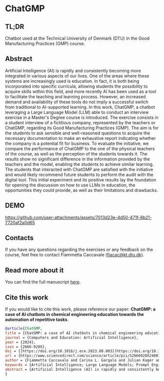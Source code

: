 # ChatGMP

## TL;DR
Chatbot used at the Technical University of Denmark (DTU) in the Good Manufacturing Practices (GMP) course.

## Abstract
Artificial Intelligence (AI) is rapidly and consistently becoming more integrated in various aspects of our lives. One of the areas where these systems are increasingly used is education. In fact, it is both being incorporated into specific curricula, allowing students the possibility to acquire skills within this field, and more recently AI has been used as a tool to facilitate the teaching and learning process. However, an increased demand and availability of these tools do not imply a successful switch from traditional to AI-supported learning. In this work, ChatGMP, a chatbot leveraging a Large Language Model (LLM) able to conduct an interview exercise in a Master's Degree course is introduced. The exercise consists in a student interview of a fictitious company, represented by the teachers or ChatGMP, regarding its Good Manufacturing Practices (GMP). The aim is for the students to ask sensible and well-reasoned questions to acquire the necessary documentation to make an exhaustive report indicating whether the company is a potential fit for business. To evaluate the initiative, we compare the performance of ChatGMP to the one of the physical teachers of the course, as well as the perception of the students towards it. The results show no significant difference in the information provided by the teachers and the model, enabling the students to achieve similar learning. The students that interacted with ChatGMP are satisfied with the initiative and would likely recommend future students to perform the audit with the digital tool. This initial experiment and its positive results lay the foundation for opening the discussion on how to use LLMs in education, the opportunities they could provide, as well as their limitations and drawbacks.

## DEMO
https://github.com/user-attachments/assets/7013d23e-4d50-471f-8b21-7720af2a0d65

## Contacts
If you have any questions regarding the exercises or any feedback on the course, feel free to contact Fiammetta Caccavale (fiacac@kt.dtu.dk).

## Read more about it
You can find the full manuscript [here](https://www.sciencedirect.com/science/article/pii/S2666920X24001577).

## Cite this work
If you would like to cite this work, please reference our paper: **ChatGMP: a case of AI chatbots in chemical engineering education towards the automation of repetitive tasks**.
```bibtex
@article{ChatGMP,
title = {ChatGMP: a case of AI chatbots in chemical engineering education towards the automation of repetitive tasks},
journal = {Computers and Education: Artificial Intelligence},
year = {2024},
issn = {2666-920X},
doi = {[https://doi.org/10.1016/j.ece.2023.08.003](https://doi.org/10.1016/j.caeai.2024.100354)},
url = {https://www.sciencedirect.com/science/article/pii/S2666920X24001577},
author = {Fiammetta Caccavale and Carina L. Gargalo and Julian Kager and Steen Larsen and Krist V. Gernaey and Ulrich Krühne},
keywords = {Artificial Intelligence; Large Language Models; Prompt Engineering; Education 4.0; Higher Education; Chatbots in Education},
abstract = {Artificial Intelligence (AI) is rapidly and consistently becoming more integrated in various aspects of our lives. One of the areas where these systems are increasingly used is education. In fact, it is both being incorporated into specific curricula, allowing students the possibility to acquire skills within this field, and more recently AI has been used as a tool to facilitate the teaching and learning process. However, an increased demand and availability of these tools do not imply a successful switch from traditional to AI-supported learning. In this work, ChatGMP, a chatbot leveraging a Large Language Model (LLM) able to conduct an interview exercise in a Master's Degree course is introduced. The exercise consists in a student interview of a fictitious company, represented by the teachers or ChatGMP, regarding its Good Manufacturing Practices (GMP). The aim is for the students to ask sensible and well-reasoned questions to acquire the necessary documentation to make an exhaustive report indicating whether the company is a potential fit for business. To evaluate the initiative, we compare the performance of ChatGMP to the one of the physical teachers of the course, as well as the perception of the students towards it. The results show no significant difference in the information provided by the teachers and the model, enabling the students to achieve similar learning. The students that interacted with ChatGMP are satisfied with the initiative and would likely recommend future students to perform the audit with the digital tool. This initial experiment and its positive results lay the foundation for opening the discussion on how to use LLMs in education, the opportunities they could provide, as well as their limitations and drawbacks.}
}
```

